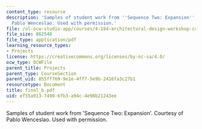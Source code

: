 ```yaml
---
content_type: resource
description: 'Samples of student work from ''Sequence Two: Expansion''. Courtesy of
  Pablo Wenceslao. Used with permission.'
file: /ol-ocw-studio-app/courses/4-184-architectural-design-workshop-collage-method-and-form-spring-2004/ef55a91374906fb3a94c4e98b21243ee_final_b.pdf
file_size: 862548
file_type: application/pdf
learning_resource_types:
- Projects
license: https://creativecommons.org/licenses/by-nc-sa/4.0/
ocw_type: OCWFile
parent_title: Projects
parent_type: CourseSection
parent_uid: 855ff769-9e1e-4ff7-5e9b-2416fa3c27b1
resourcetype: Document
title: final_b.pdf
uid: ef55a913-7490-6fb3-a94c-4e98b21243ee
---
```

Samples of student work from 'Sequence Two: Expansion'. Courtesy of Pablo Wenceslao. Used with permission.
